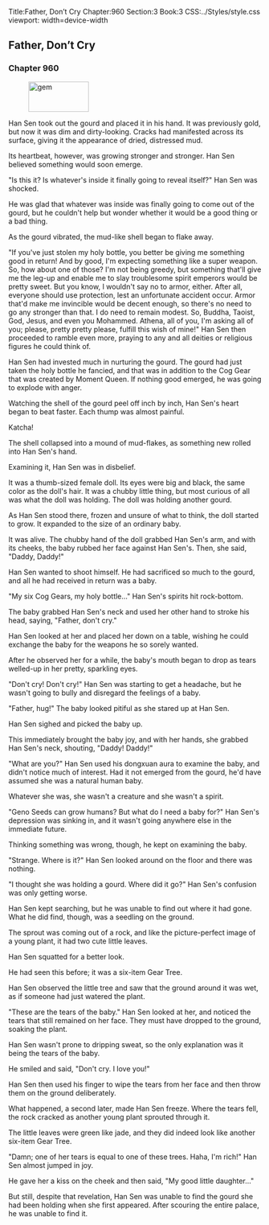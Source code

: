 Title:Father, Don’t Cry 
Chapter:960 
Section:3 
Book:3 
CSS:../Styles/style.css 
viewport: width=device-width
  
## Father, Don’t Cry
### Chapter 960
  
<figure>
	<img src="../Images/gem.gif" alt="gem" id="gem" width="120" height="60" />
</figure>
  

  
Han Sen took out the gourd and placed it in his hand. It was previously gold, but now it was dim and dirty-looking. Cracks had manifested across its surface, giving it the appearance of dried, distressed mud.

Its heartbeat, however, was growing stronger and stronger. Han Sen believed something would soon emerge.

"Is this it? Is whatever's inside it finally going to reveal itself?" Han Sen was shocked.

He was glad that whatever was inside was finally going to come out of the gourd, but he couldn't help but wonder whether it would be a good thing or a bad thing.

As the gourd vibrated, the mud-like shell began to flake away.

"If you've just stolen my holy bottle, you better be giving me something good in return! And by good, I'm expecting something like a super weapon. So, how about one of those? I'm not being greedy, but something that'll give me the leg-up and enable me to slay troublesome spirit emperors would be pretty sweet. But you know, I wouldn't say no to armor, either. After all, everyone should use protection, lest an unfortunate accident occur. Armor that'd make me invincible would be decent enough, so there's no need to go any stronger than that. I do need to remain modest. So, Buddha, Taoist, God, Jesus, and even you Mohammed. Athena, all of you, I'm asking all of you; please, pretty pretty please, fulfill this wish of mine!" Han Sen then proceeded to ramble even more, praying to any and all deities or religious figures he could think of.

Han Sen had invested much in nurturing the gourd. The gourd had just taken the holy bottle he fancied, and that was in addition to the Cog Gear that was created by Moment Queen. If nothing good emerged, he was going to explode with anger.

Watching the shell of the gourd peel off inch by inch, Han Sen's heart began to beat faster. Each thump was almost painful.

Katcha!

The shell collapsed into a mound of mud-flakes, as something new rolled into Han Sen's hand.

Examining it, Han Sen was in disbelief.

It was a thumb-sized female doll. Its eyes were big and black, the same color as the doll's hair. It was a chubby little thing, but most curious of all was what the doll was holding. The doll was holding another gourd.

As Han Sen stood there, frozen and unsure of what to think, the doll started to grow. It expanded to the size of an ordinary baby.

It was alive. The chubby hand of the doll grabbed Han Sen's arm, and with its cheeks, the baby rubbed her face against Han Sen's. Then, she said, "Daddy, Daddy!"

Han Sen wanted to shoot himself. He had sacrificed so much to the gourd, and all he had received in return was a baby.

"My six Cog Gears, my holy bottle..." Han Sen's spirits hit rock-bottom.

The baby grabbed Han Sen's neck and used her other hand to stroke his head, saying, "Father, don't cry."

Han Sen looked at her and placed her down on a table, wishing he could exchange the baby for the weapons he so sorely wanted.

After he observed her for a while, the baby's mouth began to drop as tears welled-up in her pretty, sparkling eyes.

"Don't cry! Don't cry!" Han Sen was starting to get a headache, but he wasn't going to bully and disregard the feelings of a baby.

"Father, hug!" The baby looked pitiful as she stared up at Han Sen.

Han Sen sighed and picked the baby up.

This immediately brought the baby joy, and with her hands, she grabbed Han Sen's neck, shouting, "Daddy! Daddy!"

"What are you?" Han Sen used his dongxuan aura to examine the baby, and didn't notice much of interest. Had it not emerged from the gourd, he'd have assumed she was a natural human baby.

Whatever she was, she wasn't a creature and she wasn't a spirit.

"Geno Seeds can grow humans? But what do I need a baby for?" Han Sen's depression was sinking in, and it wasn't going anywhere else in the immediate future.

Thinking something was wrong, though, he kept on examining the baby.

"Strange. Where is it?" Han Sen looked around on the floor and there was nothing.

"I thought she was holding a gourd. Where did it go?" Han Sen's confusion was only getting worse.

Han Sen kept searching, but he was unable to find out where it had gone. What he did find, though, was a seedling on the ground.

The sprout was coming out of a rock, and like the picture-perfect image of a young plant, it had two cute little leaves.

Han Sen squatted for a better look.

He had seen this before; it was a six-item Gear Tree.

Han Sen observed the little tree and saw that the ground around it was wet, as if someone had just watered the plant.

"These are the tears of the baby." Han Sen looked at her, and noticed the tears that still remained on her face. They must have dropped to the ground, soaking the plant.

Han Sen wasn't prone to dripping sweat, so the only explanation was it being the tears of the baby.

He smiled and said, "Don't cry. I love you!"

Han Sen then used his finger to wipe the tears from her face and then throw them on the ground deliberately.

What happened, a second later, made Han Sen freeze. Where the tears fell, the rock cracked as another young plant sprouted through it.

The little leaves were green like jade, and they did indeed look like another six-item Gear Tree.

"Damn; one of her tears is equal to one of these trees. Haha, I'm rich!" Han Sen almost jumped in joy.

He gave her a kiss on the cheek and then said, "My good little daughter..."

But still, despite that revelation, Han Sen was unable to find the gourd she had been holding when she first appeared. After scouring the entire palace, he was unable to find it.